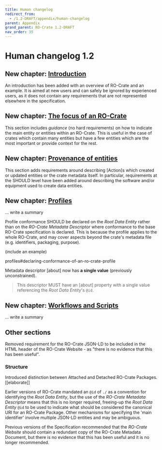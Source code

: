 ```yaml
---
title: Human changelog
redirect_from:
  - /1.2-DRAFT/appendix/human-changelog
parent: Appendix
grand_parent: RO-Crate 1.2-DRAFT
nav_order: 35
---
```


# Human changelog 1.2

## New chapter: [Introduction](introduction)

An introduction has been added with an overview of RO-Crate and an example. It is aimed at new users and can safely be ignored by experienced users, as it does not contain any requirements that are not represented elsewhere in the specification.

## New chapter: [The focus of an RO-Crate](crate-focus)

This section includes _guidance_ (no hard requirements) on how to indicate the main entity or entities within an RO-Crate. This is useful in the case of crates which contain many entities but have a few entities which are the most important or provide context for the rest.

## New chapter: [Provenance of entities](provenance)

This section adds requirements around describing [Action]s which created or updated entities or the crate metadata itself. In particular, requirements at the SHOULD level have been added around describing the software and/or equipment used to create data entities.

## New chapter: [Profiles](profiles)

... write a summary

Profile conformance SHOULD be declared on the _Root Data Entity_ rather than on the _RO-Crate 
Metadata Descriptor_ where conformance to the base RO-Crate specification is declared. 
This is because the profile applies to the whole RO-Crate, and may cover aspects beyond 
the crate's metadata file (e.g. identifiers, packaging, purpose).

(include an example)

profiles#declaring-conformance-of-an-ro-crate-profile

Metadata descriptor [about] now has **a single value** (previously unconstrained).
> This descriptor MUST have an [about]
property with a single value referencing the _Root Data Entity_'s `@id`.

## New chapter: [Workflows and Scripts](workflows)

... write a summary

## Other sections

Removed requirement for the RO-Crate JSON-LD to be included in the HTML header of the RO-Crate Website - as "there is no evidence that this has been useful".

### Structure

Introduced distinction between Attached and Detached RO-Crate Packages. [[elaborate]]

Earlier versions of RO-Crate mandated an `@id` of `./` as a convention for identifying the _Root Data Entity_, but the use of the _RO-Crate Metadata Descriptor_ means that this is no longer required, freeing-up the _Root Data Entity_ `@id` to be used to indicate what should be considered the canonical URI for an RO-Crate Package. Other mechanisms for specifying the 'main identifier' involve multiple JSON-LD entities and may be ambiguous.

Previous versions of the Specification recommended that the _RO-Crate Website_ should contain a redundant copy of the RO-Crate Metadata Document, but there is no evidence that this has been useful and it is no longer recommended.
